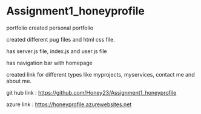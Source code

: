 # Assignment1_honeyprofile
portfolio
created personal portfolio 

created different pug files and html css file.

has server.js file, index.js and user.js file

has navigation bar with homepage 

created link for different types like myprojects, myservices, contact me and about me. 

git hub link : 
https://github.com/Honey23/Assignment1_honeyprofile


azure link :  https://honeyprofile.azurewebsites.net

